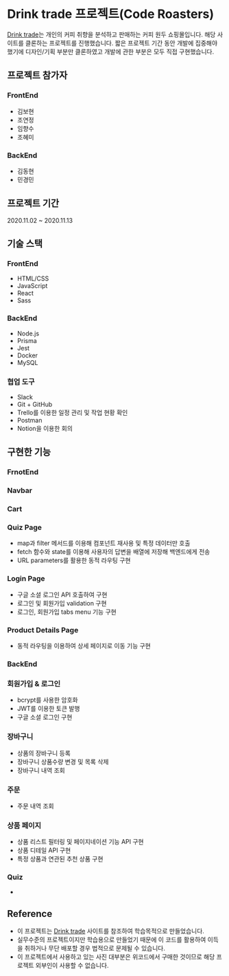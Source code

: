 # Drink trade 프로젝트(Code Roasters)
[Drink  trade](https://www.drinktrade.com/)는 개인의 커피 취향을 분석하고 판매하는 커피 원두 쇼핑몰입니다.
해당 사이트를 클론하는 프로젝트를 진행했습니다.
짧은 프로젝트 기간 동안 개발에 집중해야 했기에 디자인/기획 부분만 클론하였고 개발에 관한 부분은 모두 직접 구현했습니다.

## 프로젝트 참가자

### FrontEnd
- 김보현
- 조연정
- 임향수
- 조혜미

### BackEnd
- 김동현
- 민경민

## 프로젝트 기간
2020.11.02 ~ 2020.11.13

## 기술 스택

### FrontEnd
- HTML/CSS
- JavaScript
- React
- Sass

### BackEnd
- Node.js
- Prisma
- Jest
- Docker
- MySQL

### 협업 도구
- Slack
- Git + GitHub
- Trello를 이용한 일정 관리 및 작업 현황 확인
- Postman
- Notion을 이용한 회의

## 구현한 기능

### FrnotEnd
### Navbar
### Cart
### Quiz Page
- map과 filter 메서드를 이용해 컴포넌트 재사용 및 특정 데이터만 호출
- fetch 함수와 state를 이용해 사용자의 답변을 배열에 저장해 백엔드에게 전송
- URL parameters를 활용한 동적 라우팅 구현
### Login Page
- 구글 소셜 로그인 API 호출하여 구현
- 로그인 및 회원가입 validation 구현
- 로그인, 회원가입 tabs menu 기능 구현

### Product Details Page
- 동적 라우팅을 이용하여 상세 페이지로 이동 기능 구현

### BackEnd  
### 회원가입 & 로그인
- bcrypt를 사용한 암호화
- JWT를 이용한 토큰 발행
- 구글 소셜 로그인 구현

### 장바구니
- 상품의 장바구니 등록
- 장바구니 상품수량 변경 및 목록 삭제
- 장바구니 내역 조회

### 주문
- 주문 내역 조회 

### 상품 페이지
- 상품 리스트 필터링 및 페이지네이션 기능 API 구현
- 상품 디테일 API 구현
- 특정 상품과 연관된 추천 상품 구현

### Quiz
- 




## Reference
- 이 프로젝트는 [Drink trade](https://www.drinktrade.com/) 사이트를 참조하여 학습목적으로 만들었습니다.
- 실무수준의 프로젝트이지만 학습용으로 만들었기 때문에 이 코드를 활용하여 이득을 취하거나 무단 배포할 경우 법적으로 문제될 수 있습니다.
- 이 프로젝트에서 사용하고 있는 사진 대부분은 위코드에서 구매한 것이므로 해당 프로젝트 외부인이 사용할 수 없습니다.


